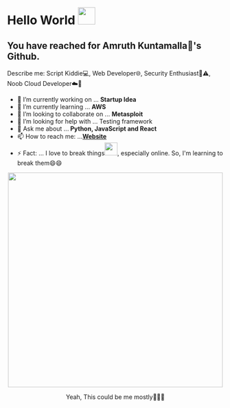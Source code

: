 # Hello World <img src="https://github.com/itsvinayak/itsvinayak/blob/master/assets/Hi.gif" width="40px">

## You have reached for Amruth Kuntamalla🐧's Github.  
  Describe me: Script Kiddie💻, Web Developer🌐, Security Enthusiast🚩⚠️, Noob Cloud Developer☁️🤣 

- 🔭 I’m currently working on ... <b>Startup Idea</b>
- 🌱 I’m currently learning ... <b>AWS</b>
- 👯 I’m looking to collaborate on ... <b>Metasploit</b>
- 🤔 I’m looking for help with ... Testing framework
- 💬 Ask me about ...<b> Python, JavaScript and React </b>
- 📫 How to reach me: ...<b>[Website](http://www.therealscripts.com/author)</b>
- ⚡ Fact: ... I love to break things<img src="https://github.com/itsvinayak/itsvinayak/blob/master/assets/code-cat.gif" width="30px">, especially online. So, I'm learning to break them😄😄

<p align="center"><img src="https://media2.giphy.com/media/l3vR85PnGsBwu1PFK/source.gif" width="500px"></p>
<p align="center">Yeah, This could be me mostly🤣🤣🤣</p>
